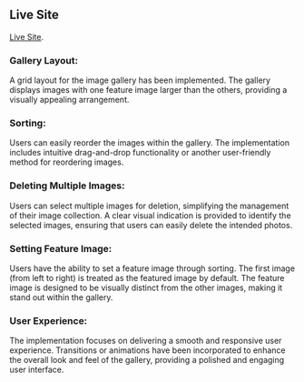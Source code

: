 ## Live Site

[Live Site](https://photo11gallery.netlify.app/).

### Gallery Layout:

A grid layout for the image gallery has been implemented.
The gallery displays images with one feature image larger than the others, providing a visually appealing arrangement.

### Sorting:

Users can easily reorder the images within the gallery.
The implementation includes intuitive drag-and-drop functionality or another user-friendly method for reordering images.

### Deleting Multiple Images:

Users can select multiple images for deletion, simplifying the management of their image collection.
A clear visual indication is provided to identify the selected images, ensuring that users can easily delete the intended photos.

### Setting Feature Image:

Users have the ability to set a feature image through sorting.
The first image (from left to right) is treated as the featured image by default.
The feature image is designed to be visually distinct from the other images, making it stand out within the gallery.

### User Experience:

The implementation focuses on delivering a smooth and responsive user experience.
Transitions or animations have been incorporated to enhance the overall look and feel of the gallery, providing a polished and engaging user interface.
